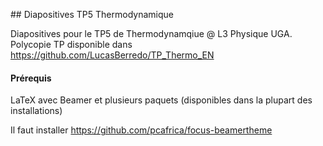 ## Diapositives TP5 Thermodynamique

Diapositives pour le TP5 de Thermodynamqiue @ L3 Physique UGA. Polycopie TP disponible dans https://github.com/LucasBerredo/TP_Thermo_EN

#### Prérequis

LaTeX avec Beamer et plusieurs paquets (disponibles dans la plupart des 
installations)

Il faut installer https://github.com/pcafrica/focus-beamertheme
